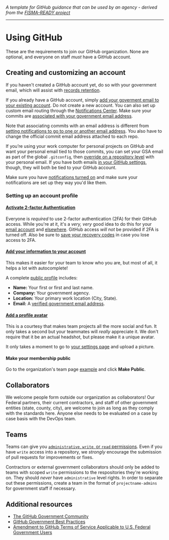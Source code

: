 _A template for GitHub guidance that can be used by an agency - derived from the [FISMA-READY project](https://github.com/fisma-ready/github)_ 

-----------------

# Using GitHub

These are the requirements to join our GitHub organization. None are optional, and everyone on staff _must_ have a GitHub account.

## Creating and customizing an account 

If you haven't created a GitHub account yet, do so with your government email, which will assist with [records retention](http://government.github.io/best-practices/records-management/).  

If you already have a GitHub account, simply [add your goverment email to your existing account](https://help.github.com/articles/adding-an-email-address-to-your-github-account/). Do not create a new account. You can also set up custom email routing through the [Notifications Center](https://github.com/settings/notifications). Make sure your commits are [associated with your government email address](https://help.github.com/articles/setting-your-email-in-git).

Note that associating commits with an email address is different from [setting notifications to go to one or another email address](https://help.github.com/articles/configuring-notification-emails-for-organizations/). You also have to change the official commit email address attached to each repo.

If you’re using your work computer for personal projects on GitHub and want your personal email tied to those commits, you can set your GSA email as part of the global `.gitconfig`, then [override on a repository level](http://git-scm.com/book/en/v2/Customizing-Git-Git-Configuration) with your personal email. If you have both emails [in your GitHub settings](https://github.com/settings/emails), though, they will both be tied to your GitHub account.

Make sure you have [notifications turned on](https://github.com/settings/notifications) and make sure your notifications are set up they way you'd like them.

### Setting up an account profile

#### [Activate 2-factor Authentication](https://github.com/blog/1614-two-factor-authentication)

Everyone is *required* to use 2-factor authentication (2FA) for their GitHub access. While you're at it, it's a *very, very* good idea to do this for your [email account](http://lifehacker.com/5932700/please-turn-on-two-factor-authentication/all) and [elsewhere](http://lifehacker.com/5938565/heres-everywhere-you-should-enable-two-factor-authentication-right-now/all). GitHub access _will not_ be provided if 2FA is turned off. Also be sure to [save your recovery codes](https://help.github.com/articles/downloading-your-two-factor-authentication-recovery-codes/) in case you lose access to 2FA.

#### [Add your information to your account](https://github.com/settings/profile)

This makes it easier for your team to know who you are, but most of all, it helps a lot with autocomplete!

A complete [public profile](https://github.com/settings/profile) includes:

- **Name:** Your first or first and last name.  
- **Company:** Your government agency.
- **Location:** Your primary work location (City, State).
- **Email:** A [verified government email address](https://help.github.com/articles/verifying-your-email-address/).

#### [Add a profile avatar](https://help.github.com/articles/how-do-i-set-up-my-profile-picture/)

This is a courtesy that makes team projects all the more social and fun.  It only takes a second but your teammates will _really_ appreciate it. We don't require that it be an actual headshot, but please make it a unique avatar.

It only takes a moment to go to [your settings page](https://github.com/settings/profile) and upload a picture.  

#### Make your membership public

Go to the organization's team page [example](https://github.com/orgs/18F/people) and click **Make Public**.  

## Collaborators

We welcome people form outside our organization as collaborators! Our Federal partners, their current contractors, and staff of other government entities (state, county, city), are welcome to join as long as they comply with the standards here. Anyone else needs to be evaluated on a case by case basis with the DevOps team.

## Teams

Teams can give you [`administrative`, `write`, or `read` permissions](https://help.github.com/articles/permission-levels-for-an-organization-repository/). Even if you have `write` access into a repository, we _strongly_ encourage the submission of pull requests for improvements or fixes.

Contractors or external government collaborators should only be added to teams with scoped `write` permissions to the respositories they're working on. They should *never* have `administrative` level rights. In order to separate out these permissions, create a team in the format of `projectname-admins` for government staff if necessary.

## Additional resources

* [The GitHub Government Community](https://github.com/government/welcome#readme)
* [GitHub Government Best Practices](http://government.github.io/best-practices/)
* [Amendment to GitHub Terms of Service Applicable to U.S. Federal Government Users](https://help.github.com/articles/amendment-to-github-terms-of-service-applicable-to-u-s-federal-government-users/)
